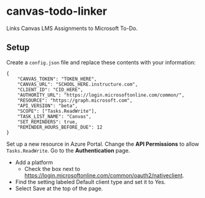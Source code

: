 # canvas-todo-linker
Links Canvas LMS Assignments to Microsoft To-Do.

## Setup
Create a `config.json` file and replace these contents with your information:

```
{
    "CANVAS_TOKEN": "TOKEN_HERE",
    "CANVAS_URL": "SCHOOL_HERE.instructure.com",
    "CLIENT_ID": "CID_HERE",
    "AUTHORITY_URL": "https://login.microsoftonline.com/common/",
    "RESOURCE": "https://graph.microsoft.com",
    "API_VERSION": "beta",
    "SCOPE": ["Tasks.ReadWrite"],
    "TASK_LIST_NAME": "Canvas",
    "SET_REMINDERS": true,
    "REMINDER_HOURS_BEFORE_DUE": 12
}
```
Set up a new resource in Azure Portal. Change the **API Permissions** to allow `Tasks.ReadWrite`.
Go to the **Authentication** page.
- Add a platform
    - Check the box next to https://login.microsoftonline.com/common/oauth2/nativeclient.
- Find the setting labeled Default client type and set it to Yes.
- Select Save at the top of the page.
